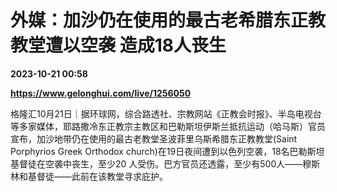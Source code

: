 # 外媒：加沙仍在使用的最古老希腊东正教教堂遭以空袭 造成18人丧生

**2023-10-21 00:58**

**https://www.gelonghui.com/live/1256050**

格隆汇10月21日｜据环球网，综合路透社、宗教网站《正教会时报》、半岛电视台等多家媒体，耶路撒冷东正教宗主教区和巴勒斯坦伊斯兰抵抗运动（哈马斯）官员宣布，加沙地带仍在使用的最古老教堂圣波菲里乌斯希腊东正教教堂(Saint Porphyrios Greek Orthodox church)在19日夜间遭到以色列空袭，18名巴勒斯坦基督徒在空袭中丧生，至少20 人受伤。巴方官员还透露，至少有500人——穆斯林和基督徒——此前在该教堂寻求庇护。